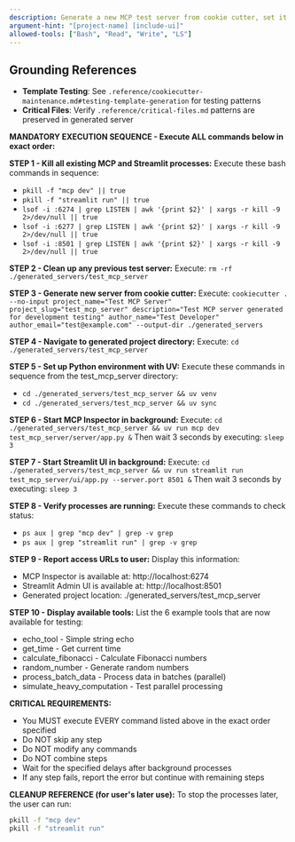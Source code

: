 ```yaml
---
description: Generate a new MCP test server from cookie cutter, set it up, and launch Inspector + UI
argument-hint: "[project-name] [include-ui]"
allowed-tools: ["Bash", "Read", "Write", "LS"]
---
```


## Grounding References
- **Template Testing**: See `.reference/cookiecutter-maintenance.md#testing-template-generation` for testing patterns
- **Critical Files**: Verify `.reference/critical-files.md` patterns are preserved in generated server

**MANDATORY EXECUTION SEQUENCE - Execute ALL commands below in exact order:**

**STEP 1 - Kill all existing MCP and Streamlit processes:**
Execute these bash commands in sequence:
- `pkill -f "mcp dev" || true`
- `pkill -f "streamlit run" || true`
- `lsof -i :6274 | grep LISTEN | awk '{print $2}' | xargs -r kill -9 2>/dev/null || true`
- `lsof -i :6277 | grep LISTEN | awk '{print $2}' | xargs -r kill -9 2>/dev/null || true`
- `lsof -i :8501 | grep LISTEN | awk '{print $2}' | xargs -r kill -9 2>/dev/null || true`

**STEP 2 - Clean up any previous test server:**
Execute: `rm -rf ./generated_servers/test_mcp_server`

**STEP 3 - Generate new server from cookie cutter:**
Execute: `cookiecutter . --no-input project_name="Test MCP Server" project_slug="test_mcp_server" description="Test MCP server generated for development testing" author_name="Test Developer" author_email="test@example.com" --output-dir ./generated_servers`

**STEP 4 - Navigate to generated project directory:**
Execute: `cd ./generated_servers/test_mcp_server`

**STEP 5 - Set up Python environment with UV:**
Execute these commands in sequence from the test_mcp_server directory:
- `cd ./generated_servers/test_mcp_server && uv venv`
- `cd ./generated_servers/test_mcp_server && uv sync`

**STEP 6 - Start MCP Inspector in background:**
Execute: `cd ./generated_servers/test_mcp_server && uv run mcp dev test_mcp_server/server/app.py &`
Then wait 3 seconds by executing: `sleep 3`

**STEP 7 - Start Streamlit UI in background:**
Execute: `cd ./generated_servers/test_mcp_server && uv run streamlit run test_mcp_server/ui/app.py --server.port 8501 &`
Then wait 3 seconds by executing: `sleep 3`

**STEP 8 - Verify processes are running:**
Execute these commands to check status:
- `ps aux | grep "mcp dev" | grep -v grep`
- `ps aux | grep "streamlit run" | grep -v grep`

**STEP 9 - Report access URLs to user:**
Display this information:
- MCP Inspector is available at: http://localhost:6274
- Streamlit Admin UI is available at: http://localhost:8501
- Generated project location: ./generated_servers/test_mcp_server

**STEP 10 - Display available tools:**
List the 6 example tools that are now available for testing:
- echo_tool - Simple string echo
- get_time - Get current time
- calculate_fibonacci - Calculate Fibonacci numbers
- random_number - Generate random numbers
- process_batch_data - Process data in batches (parallel)
- simulate_heavy_computation - Test parallel processing

**CRITICAL REQUIREMENTS:**
- You MUST execute EVERY command listed above in the exact order specified
- Do NOT skip any step
- Do NOT modify any commands
- Do NOT combine steps
- Wait for the specified delays after background processes
- If any step fails, report the error but continue with remaining steps

**CLEANUP REFERENCE (for user's later use):**
To stop the processes later, the user can run:
```bash
pkill -f "mcp dev"
pkill -f "streamlit run"
```
